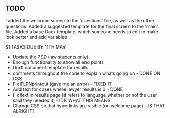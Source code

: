 ## TODO


I added the welcome screen to the 'questions' file, as well as the other questions.
Added a suggested template for the final screen to the 'main' file.
Added a base Docx template, which someone needs to edit to make look better and add variables

S1 TASKS DUE BY 11TH MAY

- Update the PSD (law students only)
- Enough functionality to show all end points
- Draft document template for results
- comments throughout the code to explain whats going on - DONE ON CSS
- Fix FLPNprintout (gave me an error) - FIXED IT
- Add text for cases where lawyer results is 0 - DONE
- Fix text in results page (it refers to language whether or not the user said they needed it) - IDK WHAT THIS MEANS
- Change CSS so that hyperlinks are visible (on welcome page) - IS THAT ALRIGHT?
